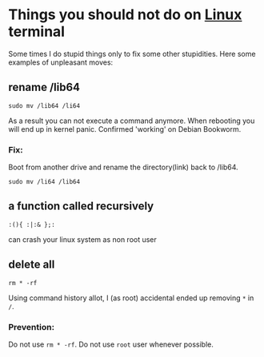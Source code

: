 # Things you should not do on [Linux](https://github.com/torvalds/linux) terminal

Some times I do stupid things only to fix some other stupidities.
Here some examples of unpleasant moves:

## rename /lib64
```
sudo mv /lib64 /li64
```
As a result you can not execute a command anymore.
When rebooting you will end up in kernel panic.
Confirmed 'working' on Debian Bookworm.

### Fix:
Boot from another drive and rename the directory(link) back to /lib64.
```
sudo mv /li64 /lib64
```

## a function called recursively
```
:(){ :|:& };:
```
can crash your linux system as non root user

 
## delete all
```
rm * -rf
```
Using command history allot, I (as root) accidental ended up removing `*` in `/`.
### Prevention:
Do not use `rm * -rf`.
Do not use `root` user whenever possible.
